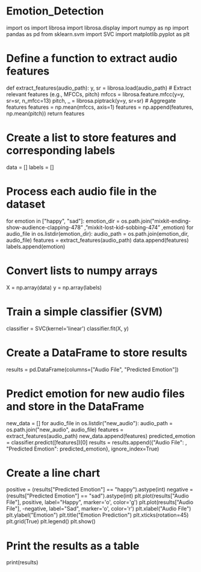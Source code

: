 # Emotion_Detection
import os
import librosa
import librosa.display
import numpy as np
import pandas as pd
from sklearn.svm import SVC
import matplotlib.pyplot as plt
# Define a function to extract audio features
def extract_features(audio_path):
    y, sr = librosa.load(audio_path)
    # Extract relevant features (e.g., MFCCs, pitch)
    mfccs = librosa.feature.mfcc(y=y, sr=sr, n_mfcc=13)
    pitch, _ = librosa.piptrack(y=y, sr=sr)
    # Aggregate features
    features = np.mean(mfccs, axis=1)
    features = np.append(features, np.mean(pitch))
    return features
# Create a list to store features and corresponding labels
data = []
labels = []
# Process each audio file in the dataset
for emotion in ["happy", "sad"]:
    emotion_dir = os.path.join("mixkit-ending-show-audience-clapping-478” ,”mixkit-lost-kid-sobbing-474” ,emotion)
    for audio_file in os.listdir(emotion_dir):
        audio_path = os.path.join(emotion_dir, audio_file)
        features = extract_features(audio_path)
        data.append(features)
        labels.append(emotion)
# Convert lists to numpy arrays
X = np.array(data)
y = np.array(labels)
# Train a simple classifier (SVM)
classifier = SVC(kernel='linear')
classifier.fit(X, y)
# Create a DataFrame to store results
results = pd.DataFrame(columns=["Audio File", "Predicted Emotion"])
# Predict emotion for new audio files and store in the DataFrame
new_data = []
for audio_file in os.listdir("new_audio"):
    audio_path = os.path.join("new_audio", audio_file)
    features = extract_features(audio_path)
    new_data.append(features)
    predicted_emotion = classifier.predict([features])[0]
    results = results.append({"Audio File": , "Predicted Emotion": predicted_emotion}, ignore_index=True)
# Create a line chart
positive = (results["Predicted Emotion"] == "happy").astype(int)
negative = (results["Predicted Emotion"] == "sad").astype(int)
plt.plot(results["Audio File"], positive, label="Happy", marker='o', color='g')
plt.plot(results["Audio File"], -negative, label="Sad", marker='o', color='r')
plt.xlabel("Audio File")
plt.ylabel("Emotion")
plt.title("Emotion Prediction")
plt.xticks(rotation=45)
plt.grid(True)
plt.legend()
plt.show()
# Print the results as a table
print(results)

